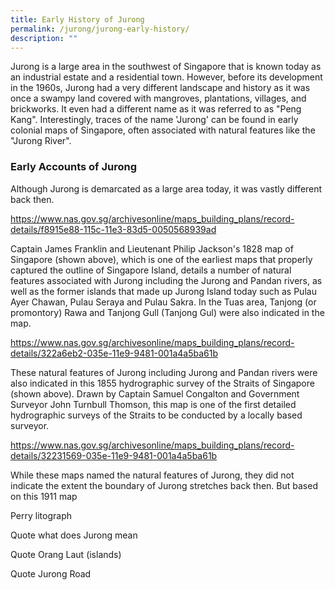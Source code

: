 ```yaml
---
title: Early History of Jurong
permalink: /jurong/jurong-early-history/
description: ""
---
```

Jurong is a large area in the southwest of Singapore that is known today as an industrial estate and a residential town. However, before its development in the 1960s, Jurong had a very different landscape and history as it was once a swampy land covered with mangroves, plantations, villages, and brickworks. It even had a different name as it was referred to as "Peng Kang". Interestingly, traces of the name 'Jurong' can be found in early colonial maps of Singapore, often associated with natural features like the "Jurong River".

### **Early Accounts of Jurong**

Although Jurong is demarcated as a large area today, it was vastly different back then.

https://www.nas.gov.sg/archivesonline/maps_building_plans/record-details/f8915e88-115c-11e3-83d5-0050568939ad

Captain James Franklin and Lieutenant Philip Jackson's 1828 map of Singapore (shown above), which is one of the earliest maps that properly captured the outline of Singapore Island, details a number of natural features associated with Jurong including the Jurong and Pandan rivers, as well as the former islands that made up Jurong Island today such as Pulau Ayer Chawan, Pulau Seraya and Pulau Sakra. In the Tuas area, Tanjong (or promontory) Rawa and Tanjong Gull (Tanjong Gul) were also indicated in the map.

https://www.nas.gov.sg/archivesonline/maps_building_plans/record-details/322a6eb2-035e-11e9-9481-001a4a5ba61b

These natural features of Jurong including Jurong and Pandan rivers were also indicated in this 1855 hydrographic survey of the Straits of Singapore (shown above). Drawn by Captain Samuel Congalton and Government Surveyor John Turnbull Thomson, this map is one of the first detailed hydrographic surveys of the Straits to be conducted by a locally based surveyor.

https://www.nas.gov.sg/archivesonline/maps_building_plans/record-details/32231569-035e-11e9-9481-001a4a5ba61b

While these maps named the natural features of Jurong, they did not indicate the extent the boundary of Jurong stretches back then. But based on this 1911 map 

Perry litograph

Quote what does Jurong mean

Quote Orang Laut (islands)

Quote Jurong Road